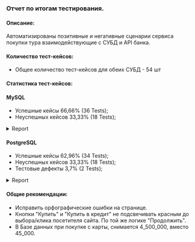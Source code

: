 ### Отчет по итогам тестирования.

#### Описание: 

Автоматизированы позитивные и негативные сценарии сервиса покупки тура взаимодействующие с СУБД и API банка. 

#### Количество тест-кейсов:

* Общее количество тест-кейсов для обеих СУБД - 54 шт

#### Статистика тест-кейсов:

#### MySQL

* Успешные кейсы 66,66% (36 Tests);
* Неуспешных кейсов 33,33% (18 Tests);
<details>
   <summary>Report</summary>

![1](https://github.com/Kris-i-kris/GraduationProject/assets/138568517/dd8c6611-b107-4c92-835f-2a3d6529744c)
![2](https://github.com/Kris-i-kris/GraduationProject/assets/138568517/1bb094eb-c49f-44ea-aa74-da9fc5b25924)
![FireShot Capture 048 - Allure Report - 172 17 64 1](https://github.com/Kris-i-kris/GraduationProject/assets/138568517/0d683278-5556-4348-a509-8c6e344d4ef8)


</details>

#### PostgreSQL

* Успешные кейсы 62,96% (34 Tests);
* Неуспешных кейсов 33,33% (18 Tests);
* Тестовые дефекты 3,7% (2 Tests);
<details>
   <summary>Report</summary>

![3](https://github.com/Kris-i-kris/GraduationProject/assets/138568517/b93757cd-a265-4d9a-a213-66a8db5cfe8b)
![5](https://github.com/Kris-i-kris/GraduationProject/assets/138568517/04b61f30-3078-4159-b57c-096c0125514f)
![FireShot Capture 050 - Allure Report - 172 17 64 1](https://github.com/Kris-i-kris/GraduationProject/assets/138568517/07b0e297-db07-4e0e-99af-cb20ac18fa51)
![4](https://github.com/Kris-i-kris/GraduationProject/assets/138568517/ae42cdb7-bc80-440b-af14-7e55b989159a)


</details>

#### Общие рекомендации:

* Исправить орфографические ошибки на странице.
* Кнопки "Купить" и "Купить в кредит" не подсвечивать красным до выбора/клика посетителя сайта. По той же логике "Продолжить".
* В Базе данных при покупке с карты, снимается 4_500_000, вместо 45_000.
